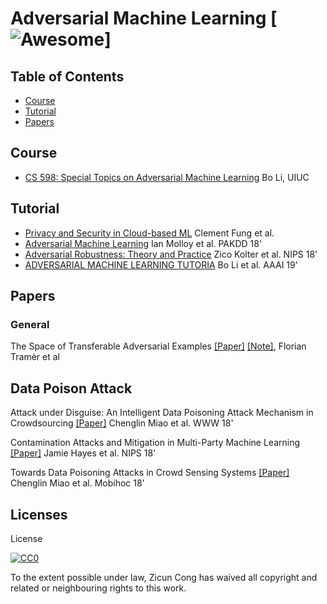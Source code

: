 # Adversarial Machine Learning [![Awesome](https://cdn.rawgit.com/sindresorhus/awesome/d7305f38d29fed78fa85652e3a63e154dd8e8829/media/badge.svg)]

## Table of Contents
 - [Course](#course)
 - [Tutorial](#tutorial)
 - [Papers](#papers)

## Course
* [CS 598:  Special Topics on Adversarial Machine Learning](http://www.crystal-boli.com/teaching.html) Bo Li, UIUC

## Tutorial
* [Privacy and Security in Cloud-based ML](https://www.cs.ubc.ca/~bestchai/teaching/cs416_2018w1/lectures/Private-ML-in-the-Cloud-oct23.pdf) Clement Fung et al.
* [Adversarial Machine Learning](http://www.research.ibm.com/labs/ireland/nemesis2018/pdf/tutorial.pdf) Ian Molloy et al. PAKDD 18'
* [Adversarial Robustness: Theory and Practice](https://adversarial-ml-tutorial.org) Zico Kolter et al. NIPS 18'
* [ADVERSARIAL MACHINE LEARNING TUTORIA](https://aaai18adversarial.github.io) Bo Li et al. AAAI 19'

## Papers

### General

The Space of Transferable Adversarial Examples [\[Paper\]](https://arxiv.org/abs/1704.03453) [\[Note\]](https://minzc.github.io/the-space-of-transferable-adversarial-examples.html), Florian Tramèr et al

## Data Poison Attack

Attack under Disguise: An Intelligent Data Poisoning Attack Mechanism in Crowdsourcing [\[Paper\]](https://dl.acm.org/citation.cfm?id=3186032) 	Chenglin Miao et al. WWW 18'

Contamination Attacks and Mitigation in Multi-Party Machine Learning [\[Paper\]](https://arxiv.org/abs/1901.02402) Jamie Hayes et al. NIPS 18'

Towards Data Poisoning Attacks in Crowd Sensing Systems [\[Paper\]](https://dl.acm.org/citation.cfm?id=3209594) 	Chenglin Miao et al. Mobihoc 18'
## Licenses
License

[![CC0](http://i.creativecommons.org/p/zero/1.0/88x31.png)](http://creativecommons.org/publicdomain/zero/1.0/)

To the extent possible under law, Zicun Cong has waived all copyright and related or neighbouring rights to this work.


